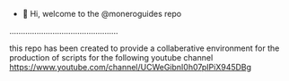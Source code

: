 - 👋 Hi, welcome to the @moneroguides repo

................................................

this repo has been created to provide a collaberative environment for the production of scripts for the following youtube channel https://www.youtube.com/channel/UCWeGibnI0h07pIPiX945DBg

